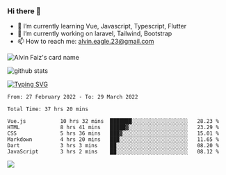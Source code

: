 ### Hi there 👋
- 🌱 I’m currently learning Vue, Javascript, Typescript, Flutter
- 🔭 I’m currently working on laravel, Tailwind, Bootstrap
- 📫 How to reach me: alvin.eagle.23@gmail.com


![Alvin Faiz's card name](https://cardivo.vercel.app/api?name=Alvin%20Faiz%20Zulfitri&description=Hi%2C%20I%27m%20Alvin%20Faiz%2C%20working%20as%20Backend%20Dev%2C%20and%20currently%20studying%20Frontend%20Dev.%20Nice%20To%20Meet%20You%F0%9F%91%8B&fontColor=%23035785&image=https://avatars.githubusercontent.com/u/17441900&u=acb8f5ca5c6f9a886400758a7e2eec42ca4fe91a&v=4&backgroundColor=%23ecf0f1&linkedin=Alvin%20Faiz%20Zulfitri&instagram=alvnfaiz&twitter=alvnfaiz&github=alvnfaiz&site=https://alvindev.com&pattern=leaf&colorPattern=%23eaeaea)

![github stats](https://github-readme-stats.vercel.app/api?username=alvnfaiz&show_icons=true)


[![Typing SVG](http://readme-typing-svg.herokuapp.com?font=Montserrat&color=%2336BCF7&duration=4000&center=true&lines=Alvin+Faiz;Fullstack+Developer;PHP%2C+Java%2C+Javascript%2C+Python;Laravel%2C+Vue%202%2C+Tailwind%2C+Bootstrap)](https://git.io/typing-svg)

<!--[![Alvnfaiz wakatime stats](https://github-readme-stats.vercel.app/api/wakatime?username=alvnfaiz&layout=compact&theme=dracula)](https://github.com/anuraghazra/github-readme-stats)

<!--START_SECTION:waka-->

```text
From: 27 February 2022 - To: 29 March 2022

Total Time: 37 hrs 20 mins

Vue.js           10 hrs 32 mins  ███████░░░░░░░░░░░░░░░░░░   28.23 %
HTML             8 hrs 41 mins   █████▓░░░░░░░░░░░░░░░░░░░   23.29 %
CSS              5 hrs 36 mins   ███▓░░░░░░░░░░░░░░░░░░░░░   15.01 %
Markdown         4 hrs 20 mins   ███░░░░░░░░░░░░░░░░░░░░░░   11.65 %
Dart             3 hrs 3 mins    ██░░░░░░░░░░░░░░░░░░░░░░░   08.20 %
JavaScript       3 hrs 2 mins    ██░░░░░░░░░░░░░░░░░░░░░░░   08.12 %
```

<!--END_SECTION:waka-->

  <!-- Change the `github-readme-stats.anuraghazra1.vercel.app` to `github-readme-stats.vercel.app`  -->
  <img align="center" src="https://github-readme-stats.anuraghazra1.vercel.app/api/top-langs/?username=alvnfaiz&layout=compact" />
<!--
**alvnfaiz/alvnfaiz** is a ✨ _special_ ✨ repository because its `README.md` (this file) appears on your GitHub profile.

Here are some ideas to get you started:

- 🔭 I’m currently working on ...
- 🌱 I’m currently learning ...
- 👯 I’m looking to collaborate on ...
- 🤔 I’m looking for help with ...
- 💬 Ask me about ...
- 📫 How to reach me: ...
- 😄 Pronouns: ...
- ⚡ Fun fact: ...
-->

